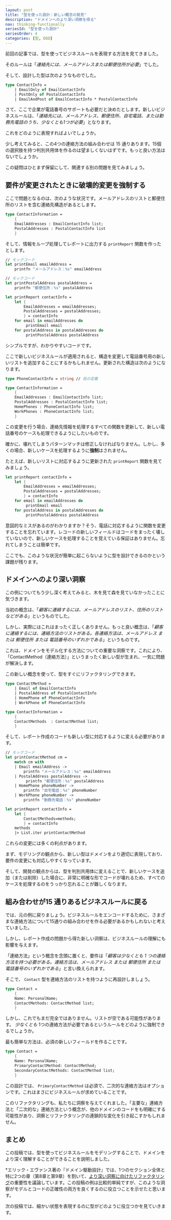 ```yaml
---
layout: post
title: "型を使った設計：新しい概念の発見"
description: "ドメインへのより深い洞察を得る"
nav: thinking-functionally
seriesId: "型を使った設計"
seriesOrder: 4
categories: [型, DDD]
---
```


前回の記事では、型を使ってビジネスルールを表現する方法を見てきました。

そのルールは「*連絡先には、メールアドレスまたは郵便住所が必要*」でした。

そして、設計した型は次のようなものでした。

```fsharp
type ContactInfo = 
    | EmailOnly of EmailContactInfo
    | PostOnly of PostalContactInfo
    | EmailAndPost of EmailContactInfo * PostalContactInfo
```

さて、ここで企業が電話番号のサポートも必要だと決めたとします。新しいビジネスルールは、「*連絡先には、メールアドレス、郵便住所、自宅電話、または勤務先電話のうち、少なくとも1つが必要*」となります。

これをどのように表現すればよいでしょうか。

少し考えてみると、この4つの連絡方法の組み合わせは 15 通りあります。15個の選択肢を持つ判別共用体を作るのは望ましくないはずです。もっと良い方法はないでしょうか。

この疑問はひとまず保留にして、関連する別の問題を見てみましょう。

## 要件が変更されたときに破壊的変更を強制する

ここで問題となるのは、次のような状況です。メールアドレスのリストと郵便住所のリストを含む連絡先構造があるとします。

```fsharp
type ContactInformation = 
    {
    EmailAddresses : EmailContactInfo list;
    PostalAddresses : PostalContactInfo list
    }
```

そして、情報をループ処理してレポートに出力する `printReport` 関数を作ったとします。

```fsharp
// モックコード            
let printEmail emailAddress = 
    printfn "メールアドレス：%s" emailAddress 

// モックコード
let printPostalAddress postalAddress = 
    printfn "郵便住所：%s" postalAddress 

let printReport contactInfo = 
    let {
        EmailAddresses = emailAddresses; 
        PostalAddresses = postalAddresses; 
        } = contactInfo
    for email in emailAddresses do
         printEmail email
    for postalAddress in postalAddresses do
         printPostalAddress postalAddress 
```

シンプルですが、わかりやすいコードです。

ここで新しいビジネスルールが適用されると、構造を変更して電話番号用の新しいリストを追加することにするかもしれません。更新された構造は次のようになります。

```fsharp
type PhoneContactInfo = string // 仮の定義

type ContactInformation = 
    {
    EmailAddresses : EmailContactInfo list;
    PostalAddresses : PostalContactInfo list;
    HomePhones : PhoneContactInfo list;
    WorkPhones : PhoneContactInfo list;
    }
```

この変更を行う場合、連絡先情報を処理するすべての関数を更新して、新しい電話番号のケースも処理できるようにしたいものです。

確かに、壊れてしまうパターンマッチは修正しなければなりません。しかし、多くの場合、新しいケースを処理するように**強制**はされません。

たとえば、新しいリストに対応するように更新された `printReport` 関数を見てみましょう。

```fsharp
let printReport contactInfo = 
    let {
        EmailAddresses = emailAddresses; 
        PostalAddresses = postalAddresses; 
        } = contactInfo
    for email in emailAddresses do
         printEmail email
    for postalAddress in postalAddresses do
         printPostalAddress postalAddress 
```

意図的なミスがあるのがわかりますか？そう、電話に対応するように関数を変更することを忘れています。レコードの新しいフィールドはコードをまったく壊していないので、新しいケースを処理することを覚えている保証はありません。忘れてしまうことは簡単です。

ここでも、このような状況が簡単に起こらないように型を設計できるのかという課題が残ります。

## ドメインへのより深い洞察

この例についてもう少し深く考えてみると、木を見て森を見ていなかったことに気づきます。

当初の概念は、「*顧客に連絡するには、メールアドレスのリスト、住所のリストなどがある*」というものでした。

しかし、実際にはこれはまったく正しくありません。もっと良い概念は、「*顧客に連絡するには、連絡方法のリストがある。各連絡方法は、メールアドレス *または* 郵便住所 *または* 電話番号のいずれかである*」というものです。

これは、ドメインをモデル化する方法についての重要な洞察です。これにより、「ContactMethod（連絡方法）」というまったく新しい型が生まれ、一気に問題が解決します。

この新しい概念を使って、型をすぐにリファクタリングできます。

```fsharp
type ContactMethod = 
    | Email of EmailContactInfo 
    | PostalAddress of PostalContactInfo 
    | HomePhone of PhoneContactInfo 
    | WorkPhone of PhoneContactInfo 

type ContactInformation = 
    {
    ContactMethods  : ContactMethod list;
    }
```

そして、レポート作成のコードも新しい型に対応するように変える必要があります。

```fsharp
// モックコード            
let printContactMethod cm = 
    match cm with
    | Email emailAddress -> 
        printfn "メールアドレス：%s" emailAddress 
    | PostalAddress postalAddress -> 
         printfn "郵便住所：%s" postalAddress 
    | HomePhone phoneNumber -> 
        printfn "自宅電話：%s" phoneNumber 
    | WorkPhone phoneNumber -> 
        printfn "勤務先電話：%s" phoneNumber 

let printReport contactInfo = 
    let {
        ContactMethods=methods; 
        } = contactInfo
    methods
    |> List.iter printContactMethod
```

これらの変更には多くの利点があります。

まず、モデリングの観点から、新しい型はドメインをより適切に表現しており、要件の変更にも対応しやすくなっています。

そして、開発の観点からは、型を判別共用体に変えることで、新しいケースを追加（または削除）した場合に、非常に明確な形でコードが壊れるため、すべてのケースを処理するのをうっかり忘れることが難しくなります。

## 組み合わせが15 通りあるビジネスルールに戻る

では、元の例に戻りましょう。ビジネスルールをエンコードするために、さまざまな連絡方法について15通りの組み合わせを作る必要があるかもしれないと考えていました。

しかし、レポート作成の問題から得た新しい洞察は、ビジネスルールの理解にも影響を与えます。

「連絡方法」という概念を念頭に置くと、要件は「*顧客は少なくとも 1 つの連絡方法を持つ必要がある。連絡方法は、メールアドレス *または* 郵便住所 *または* 電話番号のいずれかである*」と言い換えられます。

そこで、 `Contact` 型を連絡方法のリストを持つように再設計しましょう。

```fsharp
type Contact = 
    {
    Name: PersonalName;
    ContactMethods: ContactMethod list;
    }
```

しかし、これでもまだ完全ではありません。リストが空である可能性があります。 *少なくとも* 1つの連絡方法が必要であるというルールをどのように強制できるでしょうか。

最も簡単な方法は、必須の新しいフィールドを作ることです。

```fsharp
type Contact = 
    {
    Name: PersonalName;
    PrimaryContactMethod: ContactMethod;
    SecondaryContactMethods: ContactMethod list;
    }
```

この設計では、 `PrimaryContactMethod` は必須で、二次的な連絡方法はオプションです。これはまさにビジネスルールが求めていることです。

このリファクタリングも、私たちに洞察を与えてくれました。「主要な」連絡方法と「二次的な」連絡方法という概念が、他のドメインのコードをも明確にする可能性があり、洞察とリファクタリングの連鎖的な変化を引き起こすかもしれません。

## まとめ

この投稿では、型を使ってビジネスルールをモデリングすることで、ドメインをより深く理解することができることを説明しました。

*エリック・エヴァンス著の『ドメイン駆動設計』では、1つのセクション全体と特に2つの章（第8章と第9章）を割いて、[より深い洞察に向けたリファクタリング](https://www.dddcommunity.org/wp-content/uploads/files/books/evans_pt03.pdf)の重要性を議論しています。この投稿の例は比較的単純ですが、このような洞察がモデルとコードの正確性の両方を良くするのに役立つことを示せたと思います。

次の投稿では、細かい状態を表現するのに型がどのように役立つかを見ていきます。











